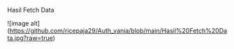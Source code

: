 Hasil Fetch Data

![image alt] (https://github.com/ricepaja29/Auth_vania/blob/main/Hasil%20Fetch%20Data.jpg?raw=true)
